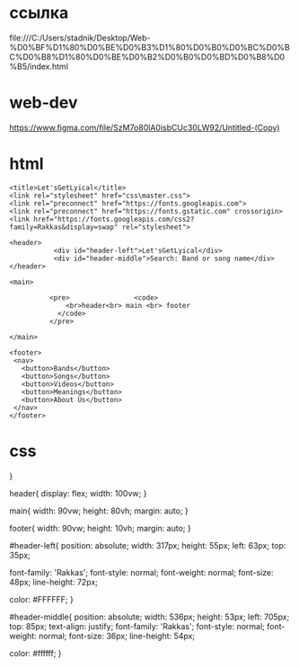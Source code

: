 # ссылка
file:///C:/Users/stadnik/Desktop/Web-%D0%BF%D1%80%D0%BE%D0%B3%D1%80%D0%B0%D0%BC%D0%BC%D0%B8%D1%80%D0%BE%D0%B2%D0%B0%D0%BD%D0%B8%D0%B5/index.html
# web-dev
https://www.figma.com/file/SzM7o80lA0isbCUc30LW92/Untitled-(Copy)

# html
<!DOCTYPE html>
<!-- saved from url=(0055)http://web-master.ultimatefreehost.in/templates/tpl-01/ -->
<html lang="en" dir="ltr"><head><meta http-equiv="Content-Type" content="text/html; charset=UTF-8">
    
    <title>Let'sGetLyical</title>
    <link rel="stylesheet" href="css\master.css">
    <link rel="preconnect" href="https://fonts.googleapis.com">
    <link rel="preconnect" href="https://fonts.gstatic.com" crossorigin>
    <link href="https://fonts.googleapis.com/css2?family=Rakkas&display=swap" rel="stylesheet">
  </head>
  <body>

    <header>
               <div id="header-left">Let'sGetLyical</div>
               <div id="header-middle">Search: Band or song name</div>
    </header>

    <main>
             
              <pre>                <code>
                  <br>header<br> main <br> footer 
                </code>
              </pre>

    </main>

    <footer>
     <nav>
       <button>Bands</button>
       <button>Songs</button>
       <button>Videos</button>
       <button>Meanings</button>
       <button>About Us</button>
     </nav>
    </footer>

  

<div style="text-align: center;"><div style="position:relative; top:0; margin-right:auto;margin-left:auto; z-index:99999">

</div></div>

</body></html>

# css
}

header{
  display: flex;
  width: 100vw;
}

main{
  width: 90vw;
  height: 80vh;
  margin: auto;
}

footer{
  width: 90vw;
  height: 10vh;
  margin: auto;
}

#header-left{
  position: absolute;
width: 317px;
height: 55px;
left: 63px;
top: 35px;

font-family: 'Rakkas';
font-style: normal;
font-weight: normal;
font-size: 48px;
line-height: 72px;

color: #FFFFFF;
}

#header-middle{
position: absolute;
width: 536px;
height: 53px;
left: 705px;
top: 85px;
text-align: justify;
font-family: 'Rakkas';
font-style: normal;
font-weight: normal;
font-size: 36px;
line-height: 54px;

color: #ffffff;
}
